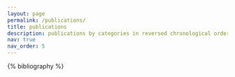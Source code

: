 ```yaml
---
layout: page
permalink: /publications/
title: publications
description: publications by categories in reversed chronological order.
nav: true
nav_order: 5
---
```


<!-- _pages/publications.md -->
<div class="publications">

{% bibliography %}

</div>
